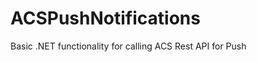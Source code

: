 ACSPushNotifications
====================

Basic .NET functionality for calling ACS Rest API for Push
